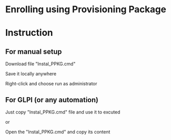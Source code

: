 # Enrolling using Provisioning Package

# Instruction

## For manual setup

Download file "Instal_PPKG.cmd"

Save it locally anywhere

Right-click and choose run as administrator

## For GLPI (or any automation)

Just copy "Instal_PPKG.cmd" file and use it to excuted

or

Open the "Instal_PPKG.cmd" and copy its content
